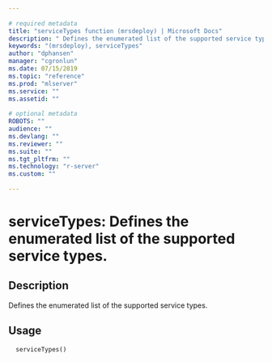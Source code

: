 ```yaml
--- 
 
# required metadata 
title: "serviceTypes function (mrsdeploy) | Microsoft Docs" 
description: " Defines the enumerated list of the supported service types. " 
keywords: "(mrsdeploy), serviceTypes" 
author: "dphansen" 
manager: "cgronlun" 
ms.date: 07/15/2019
ms.topic: "reference" 
ms.prod: "mlserver"  
ms.service: "" 
ms.assetid: "" 
 
# optional metadata 
ROBOTS: "" 
audience: "" 
ms.devlang: "" 
ms.reviewer: "" 
ms.suite: "" 
ms.tgt_pltfrm: "" 
ms.technology: "r-server" 
ms.custom: "" 
 
--- 
```

 
 
 
 
 # serviceTypes: Defines the enumerated list of the supported service types. 
 ## Description
 
Defines the enumerated list of the supported service types.
 
 
 ## Usage

```   
  serviceTypes()
 
```
 
